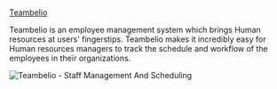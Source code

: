 
###

[Teambelio](https://www.teambelio.com "Staff Management and scheduling - shift basis") 

Teambelio is an employee management system which brings Human resources at users' fingerstips. Teambelio makes it incredibly easy for Human resources managers to track the schedule and workflow of the employees in theïr organizations.

![Teambelio - Staff Management And Scheduling]({{site.baseurl}}/teamelio_fronpage_img.PNG)
